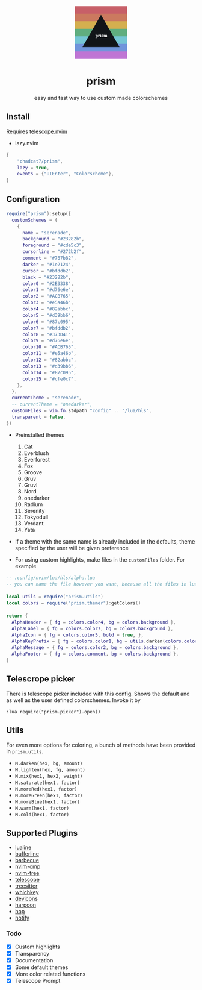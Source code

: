 <div align="center">
  <img src="prism.png" alt="logo">
  <h1> prism </h1>
  <p> easy and fast way to use custom made colorschemes </p>
</div>

## Install

Requires [telescope.nvim](https://github.com/nvim-telescope/telescope.nvim)


- lazy.nvim

```lua
{
    "chadcat7/prism",
    lazy = true,
    events = {"UIEnter", "Colorscheme"},
}
```
## Configuration

```lua
require("prism"):setup({
  customSchemes = {
    {
      name = "serenade",
      background = "#23282b",
      foreground = "#cde5c3",
      cursorline = "#272b2f",
      comment = "#767b82",
      darker = "#1e2124",
      cursor = "#bfddb2",
      black = "#23282b",
      color0 = "#2E3338",
      color1 = "#d76e6e",
      color2 = "#ACB765",
      color3 = "#e5a46b",
      color4 = "#82abbc",
      color5 = "#d39bb6",
      color6 = "#87c095",
      color7 = "#bfddb2",
      color8 = "#373D41",
      color9 = "#d76e6e",
      color10 = "#ACB765",
      color11 = "#e5a46b",
      color12 = "#82abbc",
      color13 = "#d39bb6",
      color14 = "#87c095",
      color15 = "#cfe0c7",
    },
  },
  currentTheme = "serenade",
  -- currentTheme = "onedarker",
  customFiles = vim.fn.stdpath "config" .. "/lua/hls",
  transparent = false,
})
```

- Preinstalled themes
    1. Cat 
    2. Everblush 
    3. Everforest
    4. Fox
    5. Groove
    6. Gruv
    7. Gruvl
    8. Nord
    9. onedarker
    10. Radium
    11. Serenity
    12. Tokyodull
    13. Verdant
    14. Yata

- If a theme with the same name is already included in the defaults, theme specified by the user will be given preference

- For using custom highlights, make files in the `customFiles` folder. For example

```lua
-- .config/nvim/lua/hls/alpha.lua
-- you can name the file however you want, because all the files in lua/hls would be read 

local utils = require("prism.utils")
local colors = require("prism.themer"):getColors()

return {
  AlphaHeader = { fg = colors.color4, bg = colors.background },
  AlphaLabel = { fg = colors.color7, bg = colors.background },
  AlphaIcon = { fg = colors.color5, bold = true, },
  AlphaKeyPrefix = { fg = colors.color1, bg = utils.darken(colors.color1, colors.black, 0.04) },
  AlphaMessage = { fg = colors.color2, bg = colors.background },
  AlphaFooter = { fg = colors.comment, bg = colors.background },
}
```
## Telescrope picker

There is telescope picker included with this config. Shows the default and as well as the user defined colorschemes. Invoke it by

```
:lua require("prism.picker").open()
```

## Utils

For even more options for coloring, a bunch of methods have been provided in `prism.utils`.

- `M.darken(hex, bg, amount)`
- `M.lighten(hex, fg, amount)`
- `M.mix(hex1, hex2, weight)`
- `M.saturate(hex1, factor)`
- `M.moreRed(hex1, factor)`
- `M.moreGreen(hex1, factor)`
- `M.moreBlue(hex1, factor)`
- `M.warm(hex1, factor)`
- `M.cold(hex1, factor)`

## Supported Plugins

- [lualine](https://github.com/nvim-lualine/lualine.nvim)
- [bufferline](https://github.com/akinsho/bufferline.nvim)
- [barbecue](https://github.com/utilyre/barbecue.nvim)
- [nvim-cmp](https://github.com/hrsh7th/nvim-cmp)
- [nvim-tree](https://github.com/kyazdani42/nvim-tree.lua)
- [telescope](https://github.com/nvim-telescope/telescope.nvim)
- [treesitter](https://github.com/nvim-treesitter/nvim-treesitter)
- [whichkey](https://github.com/folke/which-key.nvim)
- [devicons](https://github.com/rcarriga/nvim-notify)
- [harpoon](https://github.com/ThePrimeagen/harpoon)
- [hop](https://github.com/phaazon/hop.nvim)
- [notify](https://github.com/rcarriga/nvim-notify)

### Todo

- [x] Custom highlights
- [x] Transparency
- [x] Documentation
- [x] Some default themes
- [x] More color related functions
- [x] Telescope Prompt
